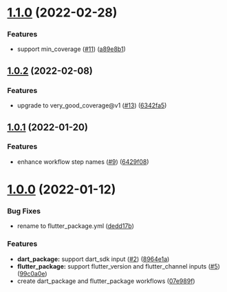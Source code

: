 # [1.1.0](https://github.com/VeryGoodOpenSource/very_good_workflows/compare/v1.0.2...v1.1.0) (2022-02-28)

### Features

- support min_coverage ([#11](https://github.com/VeryGoodOpenSource/very_good_workflows/issues/11)) ([a89e8b1](https://github.com/VeryGoodOpenSource/very_good_workflows/commit/a89e8b1d7687b769ae5f975fff5568156f282887))

## [1.0.2](https://github.com/VeryGoodOpenSource/very_good_workflows/compare/v1.0.1...v1.0.2) (2022-02-08)

### Features

- upgrade to very_good_coverage@v1 ([#13](https://github.com/VeryGoodOpenSource/very_good_workflows/issues/13)) ([6342fa5](https://github.com/VeryGoodOpenSource/very_good_workflows/commit/6342fa5cb1a8eabfe5a1c2e57330aea37cedf5a2))

## [1.0.1](https://github.com/VeryGoodOpenSource/very_good_workflows/compare/v1.0.0...v1.0.1) (2022-01-20)

### Features

- enhance workflow step names ([#9](https://github.com/VeryGoodOpenSource/very_good_workflows/issues/9)) ([6429f08](https://github.com/VeryGoodOpenSource/very_good_workflows/commit/6429f0849fa0d6b9dc845d6f00d62e4a3d875ff1))

# [1.0.0](https://github.com/VeryGoodOpenSource/very_good_workflows/compare/07e989fcadd9f5a2250ad14b0fdb82e6c8bc6704...v1.0.0) (2022-01-12)

### Bug Fixes

- rename to flutter_package.yml ([dedd17b](https://github.com/VeryGoodOpenSource/very_good_workflows/commit/dedd17b9eb90bc9427e302bd6e4f8ccd1a0c3bd2))

### Features

- **dart_package:** support dart_sdk input ([#2](https://github.com/VeryGoodOpenSource/very_good_workflows/issues/2)) ([8964e1a](https://github.com/VeryGoodOpenSource/very_good_workflows/commit/8964e1a4f3e5a61e434f655f730fc2a6d1622325))
- **flutter_package:** support flutter_version and flutter_channel inputs ([#5](https://github.com/VeryGoodOpenSource/very_good_workflows/issues/5)) ([99c0a0e](https://github.com/VeryGoodOpenSource/very_good_workflows/commit/99c0a0e91dcd8ee6b01e10d79920f178da168d68))
- create dart_package and flutter_package workflows ([07e989f](https://github.com/VeryGoodOpenSource/very_good_workflows/commit/07e989fcadd9f5a2250ad14b0fdb82e6c8bc6704))
